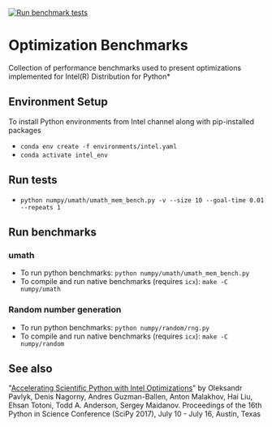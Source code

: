 [![Run benchmark tests](https://github.com/IntelPython/optimizations_bench/actions/workflows/run_tests.yaml/badge.svg)](https://github.com/IntelPython/optimizations_bench/actions/workflows/run_tests.yaml)

# Optimization Benchmarks
Collection of performance benchmarks used to present optimizations implemented for Intel(R) Distribution for Python*

## Environment Setup
To install Python environments from Intel channel along with pip-installed packages

- `conda env create -f environments/intel.yaml`
- `conda activate intel_env`

## Run tests
- `python numpy/umath/umath_mem_bench.py -v --size 10 --goal-time 0.01 --repeats 1`

## Run benchmarks
### umath
- To run python benchmarks: `python numpy/umath/umath_mem_bench.py`
- To compile and run native benchmarks (requires `icx`): `make -C numpy/umath`

### Random number generation
- To run python benchmarks: `python numpy/random/rng.py`
- To compile and run native benchmarks (requires `icx`): `make -C numpy/random`

## See also
"[Accelerating Scientific Python with Intel Optimizations](http://conference.scipy.org/proceedings/scipy2017/pdfs/oleksandr_pavlyk.pdf)" by Oleksandr Pavlyk, Denis Nagorny, Andres Guzman-Ballen, Anton Malakhov, Hai Liu, Ehsan Totoni, Todd A. Anderson, Sergey Maidanov. Proceedings of the 16th Python in Science Conference (SciPy 2017), July 10 - July 16, Austin, Texas
